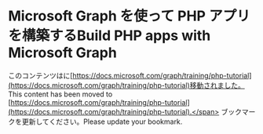 # <a name="build-php-apps-with-microsoft-graph"></a><span data-ttu-id="15e5c-101">Microsoft Graph を使って PHP アプリを構築する</span><span class="sxs-lookup"><span data-stu-id="15e5c-101">Build PHP apps with Microsoft Graph</span></span>

<span data-ttu-id="15e5c-102">このコンテンツはに[https://docs.microsoft.com/graph/training/php-tutorial](https://docs.microsoft.com/graph/training/php-tutorial)移動されました。</span><span class="sxs-lookup"><span data-stu-id="15e5c-102">This content has been moved to [https://docs.microsoft.com/graph/training/php-tutorial](https://docs.microsoft.com/graph/training/php-tutorial).</span></span> <span data-ttu-id="15e5c-103">ブックマークを更新してください。</span><span class="sxs-lookup"><span data-stu-id="15e5c-103">Please update your bookmark.</span></span>
